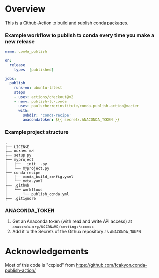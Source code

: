 # Overview

This is a Github-Action to build and publish conda packages.

### Example workflow to publish to conda every time you make a new release

```yaml
name: conda_publish

on:
  release:
    types: [published]
    
jobs:
  publish:
    runs-on: ubuntu-latest
    steps:
    - uses: actions/checkout@v2
    - name: publish-to-conda
      uses: paulscherrerinstitute/conda-publish-action@master
      with:
        subdir: 'conda-recipe'
        anacondatoken: ${{ secrets.ANACONDA_TOKEN }}
```

### Example project structure

```
.
├── LICENSE
├── README.md
├── setup.py
├── myproject
│   ├── __init__.py
│   └── myproject.py
├── conda-recipe
│   ├── conda_build_config.yaml
│   └── meta.yaml
├── .github
│   └── workflows
│       └── publish_conda.yml
├── .gitignore
```

### ANACONDA_TOKEN

1. Get an Anaconda token (with read and write API access) at `anaconda.org/USERNAME/settings/access` 
2. Add it to the Secrets of the Github repository as `ANACONDA_TOKEN`

# Acknowledgements
Most of this code is "copied" from https://github.com/fcakyon/conda-publish-action/
